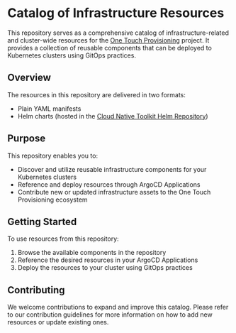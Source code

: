 # Catalog of Infrastructure Resources

This repository serves as a comprehensive catalog of infrastructure-related and cluster-wide resources for the [One Touch Provisioning](https://github.com/one-touch-provisioning/otp-gitops) project. It provides a collection of reusable components that can be deployed to Kubernetes clusters using GitOps practices.

## Overview

The resources in this repository are delivered in two formats:
- Plain YAML manifests
- Helm charts (hosted in the [Cloud Native Toolkit Helm Repository](https://github.com/cloud-native-toolkit/toolkit-charts))

## Purpose

This repository enables you to:
- Discover and utilize reusable infrastructure components for your Kubernetes clusters
- Reference and deploy resources through ArgoCD Applications
- Contribute new or updated infrastructure assets to the One Touch Provisioning ecosystem

## Getting Started

To use resources from this repository:
1. Browse the available components in the repository
2. Reference the desired resources in your ArgoCD Applications
3. Deploy the resources to your cluster using GitOps practices

## Contributing

We welcome contributions to expand and improve this catalog. Please refer to our contribution guidelines for more information on how to add new resources or update existing ones.



